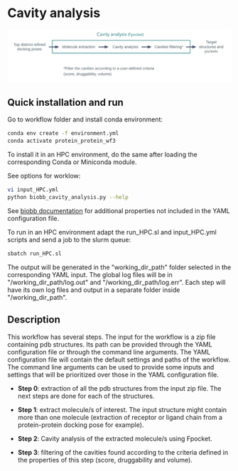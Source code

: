 # Cavity analysis

![alt text](../../img/cavity_analysis.png?raw=true)

## Quick installation and run

Go to workflow folder and install conda environment:

```bash
conda env create -f environment.yml
conda activate protein_protein_wf3
```

To install it in an HPC environment, do the same after loading the corresponding Conda or Miniconda module.

See options for worklow:

```bash
vi input_HPC.yml
python biobb_cavity_analysis.py --help
```

See [biobb documentation](https://mmb.irbbarcelona.org/biobb/documentation/source) for additional properties not included in the YAML configuration file.

To run in an HPC environment adapt the run_HPC.sl and input_HPC.yml scripts and send a job to the slurm queue:

```bash
sbatch run_HPC.sl
```

The output will be generated in the "working_dir_path" folder selected in the corresponding YAML input. The global log files will be in "/working_dir_path/log.out" and "/working_dir_path/log.err". Each step will have its own log files and output in a separate folder inside "/working_dir_path".

## Description

This workflow has several steps. The input for the workflow is a zip file containing pdb structures. Its path can be provided through the YAML configuration file or through the command line arguments. The YAML configuration file will contain the default settings and paths of the workflow. The command line arguments can be used to provide some inputs and settings that will be prioritized over those in the YAML configuration file.

- **Step 0**: extraction of all the pdb structures from the input zip file. The next steps are done for each of the structures.

- **Step 1**: extract molecule/s of interest. The input structure might contain more than one molecule (extraction of receptor or ligand chain from a protein-protein docking pose for example).

- **Step 2**: Cavity analysis of the extracted molecule/s using Fpocket. 

- **Step 3**: filtering of the cavities found according to the criteria defined in the properties of this step (score, druggability and volume).




